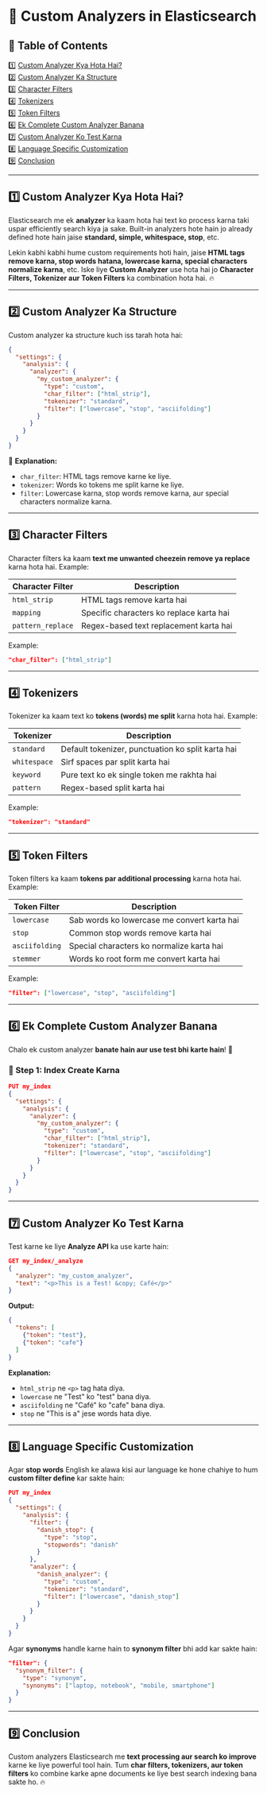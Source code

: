 # 📌 Custom Analyzers in Elasticsearch

## 📜 Table of Contents  
1️⃣ [Custom Analyzer Kya Hota Hai?](#1)  
2️⃣ [Custom Analyzer Ka Structure](#2)  
3️⃣ [Character Filters](#3)  
4️⃣ [Tokenizers](#4)  
5️⃣ [Token Filters](#5)  
6️⃣ [Ek Complete Custom Analyzer Banana](#6)  
7️⃣ [Custom Analyzer Ko Test Karna](#7)  
8️⃣ [Language Specific Customization](#8)  
9️⃣ [Conclusion](#9)  

---

## 1️⃣ Custom Analyzer Kya Hota Hai? <a id="1"></a>
Elasticsearch me ek **analyzer** ka kaam hota hai text ko process karna taki uspar efficiently search kiya ja sake. Built-in analyzers hote hain jo already defined hote hain jaise **standard, simple, whitespace, stop**, etc.

Lekin kabhi kabhi hume custom requirements hoti hain, jaise **HTML tags remove karna, stop words hatana, lowercase karna, special characters normalize karna**, etc. Iske liye **Custom Analyzer** use hota hai jo **Character Filters, Tokenizer aur Token Filters** ka combination hota hai. 🔥

---

## 2️⃣ Custom Analyzer Ka Structure <a id="2"></a>
Custom analyzer ka structure kuch iss tarah hota hai:

```json
{
  "settings": {
    "analysis": {
      "analyzer": {
        "my_custom_analyzer": {
          "type": "custom",
          "char_filter": ["html_strip"],
          "tokenizer": "standard",
          "filter": ["lowercase", "stop", "asciifolding"]
        }
      }
    }
  }
}
```

📝 **Explanation:**
- `char_filter`: HTML tags remove karne ke liye.
- `tokenizer`: Words ko tokens me split karne ke liye.
- `filter`: Lowercase karna, stop words remove karna, aur special characters normalize karna.

---

## 3️⃣ Character Filters <a id="3"></a>
Character filters ka kaam **text me unwanted cheezein remove ya replace** karna hota hai. Example:

| Character Filter | Description |
|-----------------|-------------|
| `html_strip` | HTML tags remove karta hai |
| `mapping` | Specific characters ko replace karta hai |
| `pattern_replace` | Regex-based text replacement karta hai |

Example:
```json
"char_filter": ["html_strip"]
```

---

## 4️⃣ Tokenizers <a id="4"></a>
Tokenizer ka kaam text ko **tokens (words) me split** karna hota hai. Example:

| Tokenizer | Description |
|-----------|-------------|
| `standard` | Default tokenizer, punctuation ko split karta hai |
| `whitespace` | Sirf spaces par split karta hai |
| `keyword` | Pure text ko ek single token me rakhta hai |
| `pattern` | Regex-based split karta hai |

Example:
```json
"tokenizer": "standard"
```

---

## 5️⃣ Token Filters <a id="5"></a>
Token filters ka kaam **tokens par additional processing** karna hota hai. Example:

| Token Filter | Description |
|-------------|-------------|
| `lowercase` | Sab words ko lowercase me convert karta hai |
| `stop` | Common stop words remove karta hai |
| `asciifolding` | Special characters ko normalize karta hai |
| `stemmer` | Words ko root form me convert karta hai |

Example:
```json
"filter": ["lowercase", "stop", "asciifolding"]
```

---

## 6️⃣ Ek Complete Custom Analyzer Banana <a id="6"></a>
Chalo ek custom analyzer **banate hain aur use test bhi karte hain**! 🚀

### 🎯 Step 1: Index Create Karna
```json
PUT my_index
{
  "settings": {
    "analysis": {
      "analyzer": {
        "my_custom_analyzer": {
          "type": "custom",
          "char_filter": ["html_strip"],
          "tokenizer": "standard",
          "filter": ["lowercase", "stop", "asciifolding"]
        }
      }
    }
  }
}
```

---

## 7️⃣ Custom Analyzer Ko Test Karna <a id="7"></a>
Test karne ke liye **Analyze API** ka use karte hain:

```json
GET my_index/_analyze
{
  "analyzer": "my_custom_analyzer",
  "text": "<p>This is a Test! &copy; Café</p>"
}
```

**Output:**
```json
{
  "tokens": [
    {"token": "test"},
    {"token": "cafe"}
  ]
}
```
**Explanation:**
- `html_strip` ne `<p>` tag hata diya.
- `lowercase` ne "Test" ko "test" bana diya.
- `asciifolding` ne "Café" ko "cafe" bana diya.
- `stop` ne "This is a" jese words hata diye.

---

## 8️⃣ Language Specific Customization <a id="8"></a>
Agar **stop words** English ke alawa kisi aur language ke hone chahiye to hum **custom filter define** kar sakte hain:

```json
PUT my_index
{
  "settings": {
    "analysis": {
      "filter": {
        "danish_stop": {
          "type": "stop",
          "stopwords": "danish"
        }
      },
      "analyzer": {
        "danish_analyzer": {
          "type": "custom",
          "tokenizer": "standard",
          "filter": ["lowercase", "danish_stop"]
        }
      }
    }
  }
}
```

Agar **synonyms** handle karne hain to **synonym filter** bhi add kar sakte hain:
```json
"filter": {
  "synonym_filter": {
    "type": "synonym",
    "synonyms": ["laptop, notebook", "mobile, smartphone"]
  }
}
```

---

## 9️⃣ Conclusion <a id="9"></a>
Custom analyzers Elasticsearch me **text processing aur search ko improve** karne ke liye powerful tool hain. Tum **char filters, tokenizers, aur token filters** ko combine karke apne documents ke liye best search indexing bana sakte ho. 🔥

